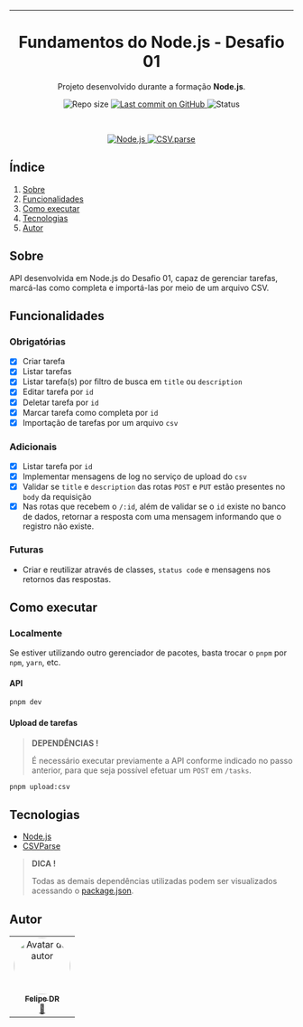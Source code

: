 <p align="center">
  <!-- <img src="https://avatars.githubusercontent.com/u/28929274?s=200&v=4" alt="Rocketseat" /> -->
  <hr>
  <h1 align="center">Fundamentos do Node.js - Desafio 01</h1>
  <p align="center">Projeto desenvolvido durante a formação <strong>Node.js</strong>.</p>
</p>

<p align="center">
  <img src="https://img.shields.io/github/repo-size/felipe-dr/challenge-fundamentals-api-node?style=for-the-badge&color=4e5acf" alt="Repo size" />
  <a aria-label="Last Commit" href="https://github.com/felipe-dr/challenge-fundamentals-api-node/commits/main">
    <img src="https://img.shields.io/github/last-commit/felipe-dr/challenge-fundamentals-api-node?style=for-the-badge&color=4e5acf" alt="Last commit on GitHub" />
  </a>
  <!-- <img src="https://img.shields.io/badge/license-MIT-4e5acf?style=for-the-badge" alt="License" /> -->
  <img src="https://img.shields.io/badge/status-concluído-green?style=for-the-badge" alt="Status" />
</p>

<br>

<p align="center">
  <a target="_blank" href="https://nodejs.org/en">
    <img src="https://img.shields.io/static/v1?style=plastic&color=blue&label=Node.js&message=JS&logo=Node.js" alt="Node.js" />
  </a>
  <a target="_blank" href="https://csv.js.org/parse/">
    <img src="https://img.shields.io/static/v1?style=plastic&color=blue&label=CSVParse&message=JS" alt="CSV.parse" />
  </a>
</p>

## Índice

<ol>
  <li><a href="#sobre">Sobre</a></li>
  <li><a href="#funcionalidades">Funcionalidades</a></li>
  <li><a href="#como-executar">Como executar</a></li>
  <li><a href="#tecnologias">Tecnologias</a></li>
  <li><a href="#autor">Autor</a></li>
</ol>

## Sobre

API desenvolvida em Node.js do Desafio 01, capaz de gerenciar tarefas, marcá-las como completa e importá-las por meio de um arquivo CSV.

## Funcionalidades

### Obrigatórias

- [x] Criar tarefa
- [x] Listar tarefas
- [x] Listar tarefa(s) por filtro de busca em `title` ou `description`
- [x] Editar tarefa por `id`
- [x] Deletar tarefa por `id`
- [x] Marcar tarefa como completa por `id`
- [x] Importação de tarefas por um arquivo `csv`

### Adicionais

- [x] Listar tarefa por `id`
- [x] Implementar mensagens de log no serviço de upload do `csv`
- [x] Validar se `title` e `description` das rotas `POST` e `PUT` estão presentes no `body` da requisição
- [x] Nas rotas que recebem o `/:id`, além de validar se o `id` existe no banco de dados, retornar a resposta com uma mensagem informando que o registro não existe.

### Futuras

- Criar e reutilizar através de classes, `status code` e mensagens nos retornos das respostas.

## Como executar

### Localmente

Se estiver utilizando outro gerenciador de pacotes, basta trocar o `pnpm` por `npm`, `yarn`, etc.

#### API

```bash
pnpm dev
```

#### Upload de tarefas

> **DEPENDÊNCIAS !**
>
> É necessário executar previamente a API conforme indicado no passo anterior, para que seja possível efetuar um `POST` em `/tasks`.

```bash
pnpm upload:csv
```

## Tecnologias

- [Node.js](https://nodejs.org/en)
- [CSVParse](https://csv.js.org/parse/)

> **DICA !**
>
> Todas as demais dependências utilizadas podem ser visualizados acessando o [package.json](./package.json).

## Autor

<table>
  <tr>
    <td align="center">
      <a href="https://github.com/felipe-dr">
        <img style="border-radius: 50%;" src="https://avatars.githubusercontent.com/u/62888625?s=96&v=4" width="100px;" alt="Avatar do autor" />
        <br />
        <sub>
          <b>Felipe DR</b>
        </sub>
      </a>
      <br />
      <a href="mailto:felipe.corp7@gmail.com" title="E-mail">📩</a>
    </td>
  </tr>
</table>
